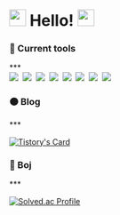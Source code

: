 <h1><img src="https://emojis.slackmojis.com/emojis/images/1643514598/6016/meow_coffee.png?1643514598" width="30"/> Hello!  <img src="https://emojis.slackmojis.com/emojis/images/1643515806/18232/meow_coffee2.png?1643515806" width="30"/> </h1>

<h3 align="left">📍 Current tools </h3>
***
<div align="left">
 <img src="https://img.shields.io/badge/Slack-4A154B?style=for-the-badge&logo=slack&logoColor=white" />&nbsp
 <img src="https://img.shields.io/badge/Discord-7289DA?style=for-the-badge&logo=discord&logoColor=white" />&nbsp
 <img src="https://img.shields.io/badge/GitHub-100000?style=for-the-badge&logo=github&logoColor=white" />&nbsp
 <img src="https://img.shields.io/badge/Python-3776AB?style=for-the-badge&logo=python&logoColor=white" />&nbsp
 <img src="https://img.shields.io/badge/Tableau-E97627?style=for-the-badge&logo=Tableau&logoColor=white" />&nbsp
 <img src="https://img.shields.io/badge/AWS-FF9900?style=for-the-badge&logo=amazonaws&logoColor=white" />&nbsp
 <img src="https://img.shields.io/badge/MongoDB-4EA94B?style=for-the-badge&logo=mongodb&logoColor=white" />&nbsp
 <img src="https://img.shields.io/badge/Figma-F24E1E?style=for-the-badge&logo=figma&logoColor=white" />&nbsp
</div>


<h3 align="left">🟠 Blog </h3>
***

[![Tistory's Card](https://github-readme-tistory-card.vercel.app/api/badge?name=seonae-j&postId={insert_postId}&theme=tistory)](https://sundery.tistory.com/)



<h3 align="left">🔵 Boj </h3>
***

[![Solved.ac Profile](http://mazassumnida.wtf/api/mini/generate_badge?boj=firstsun)]([https://solved.ac/profile/firstsun])



<br>
